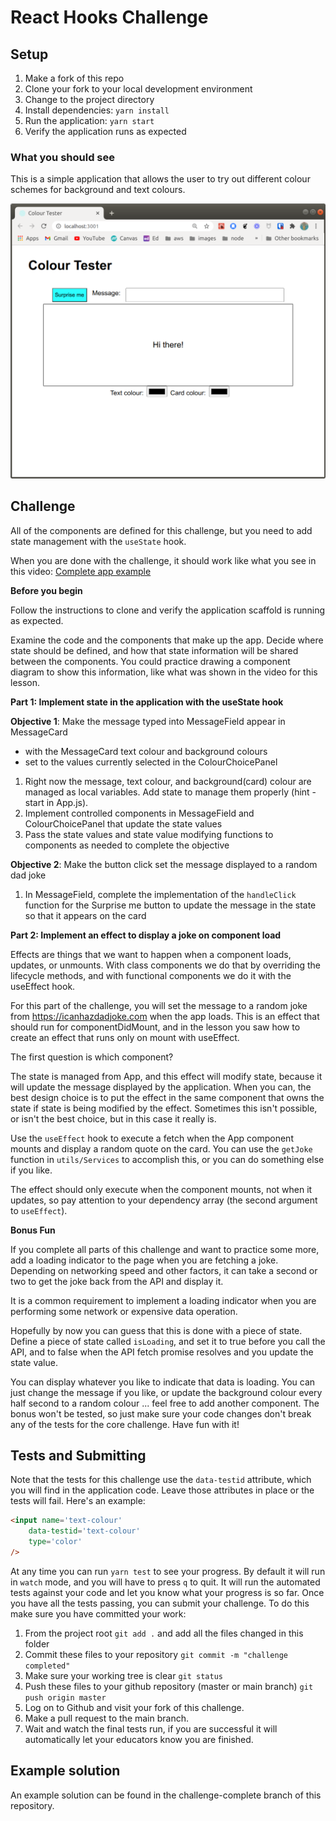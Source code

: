 # React Hooks Challenge

## Setup

1. Make a fork of this repo
2. Clone your fork to your local development environment
3. Change to the project directory
4. Install dependencies: `yarn install`
5. Run the application: `yarn start`
6. Verify the application runs as expected

### What you should see
This is a simple application that allows the user to try out different colour schemes for background and text colours.

![application image](app-start-image.png)

## Challenge
All of the components are defined for this challenge, but you need to add state management with the `useState` hook.

When you are done with the challenge, it should work like what you see in this video:
[Complete app example](https://youtu.be/Mau4IVMsG6w)

**Before you begin**

Follow the instructions to clone and verify the application scaffold is running as expected. 

Examine the code and the components that make up the app. Decide where state should be defined, and how that state information will be shared between the components. You could practice drawing a component diagram to show this information, like what was shown in the video for this lesson. 

**Part 1: Implement state in the application with the useState hook**

**Objective 1**: Make the message typed into MessageField appear in MessageCard
- with the MessageCard text colour and background colours
- set to the values currently selected in the ColourChoicePanel
	
 1. Right now the message, text colour, and background(card) colour are managed as local variables. Add state to manage them properly (hint - start in App.js).
 2. Implement controlled components in MessageField and ColourChoicePanel
    that update the state values
 3. Pass the state values and state value modifying functions to components as needed to complete the objective

**Objective 2**: Make the button click set the message displayed to a random dad joke

1. In MessageField, complete the implementation of the `handleClick` function for the Surprise me button to update the message in the state so that it appears on the card

**Part 2: Implement an effect to display a joke on component load**

Effects are things that we want to happen when a component loads, updates, or unmounts. With class components we do that by overriding the lifecycle methods, and with functional components we do it with the useEffect hook. 

For this part of the challenge, you will set the message to a random joke from https://icanhazdadjoke.com when the app loads. This is an effect that should run for componentDidMount, and in the lesson you saw how to create an effect that runs only on mount with useEffect. 

The first question is which component?

The state is managed from App, and this effect will modify state, because it will update the message displayed by the application. When you can, the best design choice is to put the effect in the same component that owns the state if state is being modified by the effect. Sometimes this isn't possible, or isn't the best choice, but in this case it really is.

Use the `useEffect` hook to execute a fetch when the App component mounts and display a random quote on the card. You can use the `getJoke` function in `utils/Services` to accomplish this, or you can do something else if you like. 

The effect should only execute when the component mounts, not when it updates, so pay attention to your dependency array (the second argument to `useEffect`).

**Bonus Fun**

If you complete all parts of this challenge and want to practice some more, add a loading indicator to the page when you are fetching a joke. Depending on networking speed and other factors, it can take a second or two to get the joke back from the API and display it. 

It is a common requirement to implement a loading indicator when you are performing some network or expensive data operation.

Hopefully by now you can guess that this is done with a piece of state. Define a piece of state called `isLoading`, and set it to true before you call the API, and to false when the API fetch promise resolves and you update the state value. 

You can display whatever you like to indicate that data is loading. You can just change the message if you like, or update the background colour every half second to a random colour ... feel free to add another component. The bonus won't be tested, so just make sure your code changes don't break any of the tests for the core challenge. Have fun with it!

## Tests and Submitting

Note that the tests for this challenge use the `data-testid` attribute, which you will find in the application code. Leave those attributes in place or the tests will fail. Here's an example:

```html
<input name='text-colour'
	data-testid='text-colour'
	type='color'	
/>
```

At any time you can run `yarn test` to see your progress. By default it will run in `watch` mode, and you will have to press `q` to quit. It will run the automated tests against your code and let you know what your progress is so far. Once you have all the tests passing, you can submit your challenge. To do this make sure you have committed your work:

1. From the project root `git add .` and add all the files changed in this folder
2. Commit these files to your repository `git commit -m "challenge completed"`
3. Make sure your working tree is clear `git status`
4. Push these files to your github repository (master or main branch) `git push origin master`
5. Log on to Github and visit your fork of this challenge.
6. Make a pull request to the main branch.
7. Wait and watch the final tests run, if you are successful it will automatically let your educators know you are finished.

## Example solution

An example solution can be found in the challenge-complete branch of this repository.